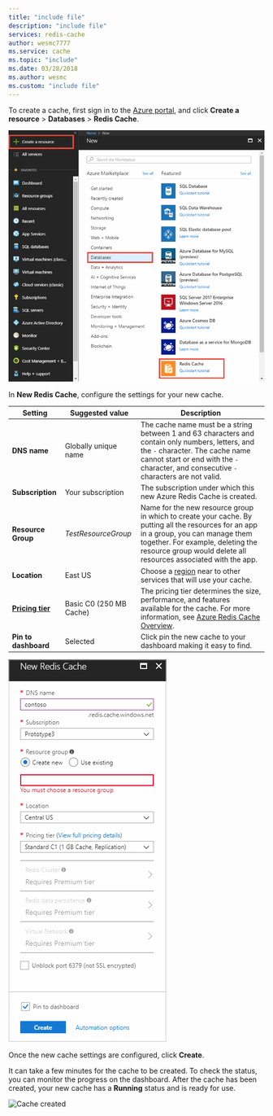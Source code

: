 ```yaml
---
title: "include file"
description: "include file"
services: redis-cache
author: wesmc7777
ms.service: cache
ms.topic: "include"
ms.date: 03/28/2018
ms.author: wesmc
ms.custom: "include file"
---
```



To create a cache, first sign in to the [Azure portal](https://portal.azure.com), and click **Create a resource** > **Databases** > **Redis Cache**.

![New cache](media/redis-cache-create/redis-cache-new-cache-menu.png)

In **New Redis Cache**, configure the settings for your new cache.

| Setting      | Suggested value  | Description |
| ------------ |  ------- | -------------------------------------------------- |
| **DNS name** | Globally unique name | The cache name must be a string between 1 and 63 characters and contain only numbers, letters, and the `-` character. The cache name cannot start or end with the `-` character, and consecutive `-` characters are not valid.  | 
| **Subscription** | Your subscription | The subscription under which this new Azure Redis Cache is created. | 
| **Resource Group** |  *TestResourceGroup* | Name for the new resource group in which to create your cache. By putting all the resources for an app in a group, you can manage them together. For example, deleting the resource group would delete all resources associated with the app. | 
| **Location** | East US | Choose a [region](https://azure.microsoft.com/regions/) near to other services that will use your cache. |
| **[Pricing tier](https://azure.microsoft.com/pricing/details/cache/)** |  Basic C0 (250 MB Cache) |  The pricing tier determines the size, performance, and features available for the cache. For more information, see [Azure Redis Cache Overview](../articles/redis-cache/cache-overview.md). |
| **Pin to dashboard** |  Selected | Click pin the new cache to your dashboard making it easy to find. |

![Create cache](media/redis-cache-create/redis-cache-cache-create.png) 

Once the new cache settings are configured, click **Create**. 

It can take a few minutes for the cache to be created. To check the status, you can monitor the progress on the dashboard. After the cache has been created, your new cache has a **Running** status and is ready for use.

![Cache created](media/redis-cache-create/redis-cache-cache-created.png)

